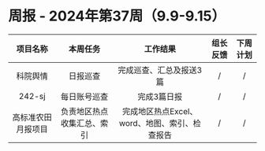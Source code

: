 
# 周报 - 2024年第37周（9.9-9.15）


|  项目名称  | 本周任务 | 工作结果 | 组长反馈 |  下周计划| 
|:----------:|:--------:|:--------:|:--------:|:--------:|
| 科院舆情  | 日报巡查 |完成巡查、汇总及报送3篇 |   /   |     / |
|  242-sj    | 每日账号巡查 |完成3篇日报 |   /   |     / |
|高标准农田月报项目 |负责地区热点收集汇总、索引|完成地区热点Excel、word、地图、索引、检查报告|   /   |     / |
